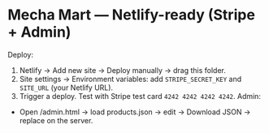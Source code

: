 # Mecha Mart — Netlify-ready (Stripe + Admin)
Deploy:
1) Netlify → Add new site → Deploy manually → drag this folder.
2) Site settings → Environment variables: add `STRIPE_SECRET_KEY` and `SITE_URL` (your Netlify URL).
3) Trigger a deploy. Test with Stripe test card `4242 4242 4242 4242`.
Admin:
- Open /admin.html → load products.json → edit → Download JSON → replace on the server.
